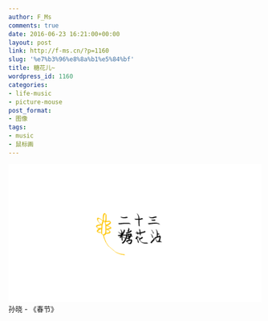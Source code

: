 ```yaml
---
author: F_Ms
comments: true
date: 2016-06-23 16:21:00+00:00
layout: post
link: http://f-ms.cn/?p=1160
slug: '%e7%b3%96%e8%8a%b1%e5%84%bf'
title: 糖花儿~
wordpress_id: 1160
categories:
- life-music
- picture-mouse
post_format:
- 图像
tags:
- music
- 鼠标画
---
```


![20160620_二十三，糖花沾](/img/post/wp/2016/06/20160620_二十三，糖花沾.png) 孙晓 - 《春节》
